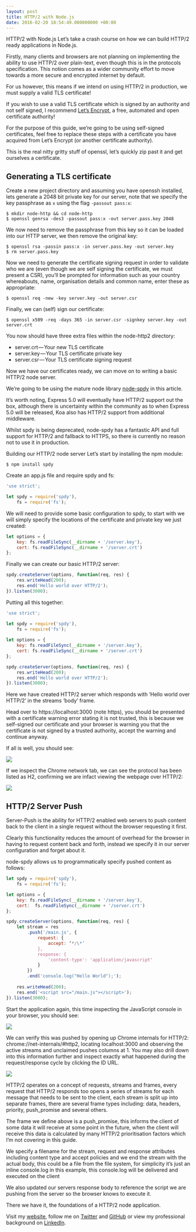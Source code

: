```yaml
---
layout: post
title: HTTP/2 with Node.js
date: 2016-02-20 18:54:49.000000000 +00:00
---
```

HTTP/2 with Node.js Let’s take a crash course on how we can build HTTP/2 ready applications in Node.js.

Firstly, many clients and browsers are not planning on implementing the ability to use HTTP/2 over plain-text, even though this is in the protocols specification. This notion comes as a wider community effort to move towards a more secure and encrypted internet by default.

For us however, this means if we intend on using HTTP/2 in production, we must supply a valid TLS certificate!

If you wish to use a valid TLS certificate which is signed by an authority and not self signed, I recommend [Let’s Encrypt](https://letsencrypt.org/), a free, automated and open certificate authority!

For the purpose of this guide, we’re going to be using self-signed certificates, feel free to replace these steps with a certificate you have acquired from Let’s Encrypt (or another certificate authority).

This is the real nitty gritty stuff of openssl, let’s quickly zip past it and get ourselves a certificate.

## Generating a TLS certificate 

Create a new project directory and assuming you have openssh installed, lets generate a 2048 bit private key for our server, note that we specify the key passphrase as `x` using the flag `-passout pass:x`:

```shell
$ mkdir node-http && cd node-http
$ openssl genrsa -des3 -passout pass:x -out server.pass.key 2048
```

We now need to remove the passphrase from this key so it can be loaded into our HTTP server, we then remove the original key:

```shell
$ openssl rsa -passin pass:x -in server.pass.key -out server.key
$ rm server.pass.key
```

Now we need to generate the certificate signing request in order to validate who we are (even though we are self signing the certificate, we must present a CSR), you’ll be prompted for information such as your country whereabouts, name, organisation details and common name, enter these as appropriate:

```shell
$ openssl req -new -key server.key -out server.csr
```

Finally, we can (self) sign our certificate:

```shell
$ openssl x509 -req -days 365 -in server.csr -signkey server.key -out server.crt
```

You now should have three extra files within the node-http2 directory:

* server.crt — Your new TLS certificate
* server.key — Your TLS certificate private key
* server.csr — Your TLS certificate signing request

Now we have our certificates ready, we can move on to writing a basic HTTP/2 node server.

We’re going to be using the mature node library [node-spdy](https://github.com/indutny/node-spdy) in this article.

It’s worth noting, Express 5.0 will eventually have HTTP/2 support out the box, although there is uncertainty within the community as to when Express 5.0 will be released, Koa also has HTTP/2 support from additional middleware.

Whilst spdy is being deprecated, node-spdy has a fantastic API and full support for HTTP/2 and fallback to HTTPS, so there is currently no reason not to use it in production.

Building our HTTP/2 node server Let’s start by installing the npm module:

```shell
$ npm install spdy
```

Create an app.js file and require spdy and fs:

```javascript
'use strict';

let spdy = require('spdy'),
    fs = require('fs');
```

We will need to provide some basic configuration to spdy, to start with we will simply specify the locations of the certificate and private key we just created:

```javascript
let options = {
    key: fs.readFileSync(__dirname + '/server.key'),
    cert: fs.readFileSync(__dirname + '/server.crt')
};
```

Finally we can create our basic HTTP/2 server:

```javascript
spdy.createServer(options, function(req, res) {
    res.writeHead(200);
    res.end('Hello world over HTTP/2');
}).listen(3000);
```

Putting all this together:

```javascript
'use strict';

let spdy = require('spdy'),
    fs = require('fs');
    
let options = {
    key: fs.readFileSync(__dirname + '/server.key'),
    cert: fs.readFileSync(__dirname + '/server.crt')
};

spdy.createServer(options, function(req, res) {
    res.writeHead(200);
    res.end('Hello world over HTTP/2');
}).listen(3000);
```

Here we have created HTTP/2 server which responds with ‘Hello world over HTTP/2’ in the streams ‘body’ frame.

Head over to https://localhost:3000 (note https), you should be presented with a certificate warning error stating it is not trusted, this is because we self-signed our certificate and your browser is warning you that the certificate is not signed by a trusted authority, accept the warning and continue anyway.

If all is well, you should see:

![](/images/hello-world.png)

If we inspect the Chrome network tab, we can see the protocol has been listed as H2, confirming we are infact viewing the webpage over HTTP/2:

![](/images/localhost-h2.png)

## HTTP/2 Server Push 

Server-Push is the ability for HTTP/2 enabled web servers to push content back to the client in a single request without the browser requesting it first.

Clearly this functionality reduces the amount of overhead for the browser in having to request content back and forth, instead we specify it in our server configuration and forget about it.

node-spdy allows us to programmatically specify pushed content as follows:

```javascript
let spdy = require('spdy'),
    fs = require('fs');

let options = {
    key: fs.readFileSync(__dirname + '/server.key'),
    cert:  fs.readFileSync(__dirname + '/server.crt')
};

spdy.createServer(options, function(req, res) {
    let stream = res
        .push('/main.js', {
            request: {
                accept: ‘*/\*’
            },
            response: {
                'content-type': 'application/javascript'
            }
        })
        .end('console.log("Hello World");');
    
    res.writeHead(200);
    res.end('<script src="/main.js"></script>');
}).listen(3000);
```

Start the application again, this time inspecting the JavaScript console in your browser, you should see:

![](/images/helloworld-console.png)

We can verify this was pushed by opening up Chrome internals for HTTP/2: chrome://net-internals/#http2, locating localhost:3000 and observing the active streams and unclaimed pushes columns at 1. You may also drill down into this information further and inspect exactly what happened during the request/response cycle by clicking the ID URL.

![](/images/http2-sessions.png)

HTTP/2 operates on a concept of requests, streams and frames, every request that HTTP/2 responds too opens a series of streams for each message that needs to be sent to the client, each stream is split up into separate frames, there are several frame types including: data, headers, priority, push_promise and several others.

The frame we define above is a push_promise, this informs the client of some data it will receive at some point in the future, when the client will receive this data is calculated by many HTTP/2 prioritisation factors which I’m not covering in this guide.

We specify a filename for the stream, request and response attributes including content type and accept policies and we end the stream with the actual body, this could be a file from the file system, for simplicity it’s just an inline console.log in this example, this console.log will be delivered and executed on the client

We also updated our servers response body to reference the script we are pushing from the server so the browser knows to execute it.

There we have it, the foundations of a HTTP/2 node application.

Visit my [website](https://www.jacob.uk.com), follow me on [Twitter](https://twitter.com/imjacobclark) and [GitHub](https://github.com/imjacobclark) or view my professional background on [LinkedIn](https://uk.linkedin.com/in/imjacobclark).

